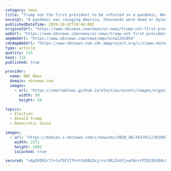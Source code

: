 ```yaml
---
category: news
title: "Trump not the first president to be infected in a pandemic, Woodrow Wilson was in the same spot a century ago."
excerpt: "A pandemic was ravaging America, thousands were dead or dying, and the president was infected. His name was Woodrow Wilson and one century ago he was in a situation similar to the position Donald Trump finds himself in now."
publishedDateTime: 2020-10-02T19:44:00Z
originalUrl: "https://www.nbcnews.com/news/us-news/trump-not-first-president-be-infected-pandemic-woodrow-wilson-was-n1241854"
webUrl: "https://www.nbcnews.com/news/us-news/trump-not-first-president-be-infected-pandemic-woodrow-wilson-was-n1241854"
ampWebUrl: "https://www.nbcnews.com/news/amp/ncna1241854"
cdnAmpWebUrl: "https://www-nbcnews-com.cdn.ampproject.org/c/s/www.nbcnews.com/news/amp/ncna1241854"
type: article
quality: 115
heat: 115
published: true

provider:
  name: NBC News
  domain: nbcnews.com
  images:
    - url: "https://smartableai.github.io/election/assets/images/organizations/nbcnews.com-50x50.jpg"
      width: 50
      height: 50

topics:
  - Election
  - Donald Trump
  - Democratic Voice

images:
  - url: "https://media1.s-nbcnews.com/i/newscms/2020_40/3417011/201002-woodrow-wilson-july-1919-se-1120a_af3c5be0a2ceeb52f5f5e4f5267c53a1.jpg"
    width: 2371
    height: 1602
    isCached: true

secured: "v4pIKQ91r7J+ln7SF1TfX+tVxD0GZxj/rsrGR1ZvUfjxwFQrxtP55S2EXO4LFmFJmOOwvn6aftc/pU3NVlmWjf0mlO6YGLqNibqJmqw/uU2DinzBIrTK/XepVlTEZegZOAB2ZagtHPqGOGNAdra0GI1TWFIvFIgQ/SMi27FUvxIWSibgNqojMsFb8U1Bf+dkeYnJS1nQQprd8/dMMFfifKJayV4Iy77hPbQ4tR7WaMU2hK3M21ABamX9aPJgUicVcHhTslKKUQxL2GEZ6apYHoU9XunNc8sA4DPtthrFEqdh/u+2aokuoBuKIv0BdYTCvE8qQ3M56KzfUvtiuBS2wgyVj1oH9eNcuPJgNZLr5LM=;ruoWOccsMH2ZlR5xhQvd2Q=="
---
```


